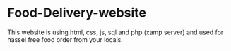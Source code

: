 # Food-Delivery-website
This website is using html, css, js, sql and php (xamp server) and used for hassel free food order from your locals.
